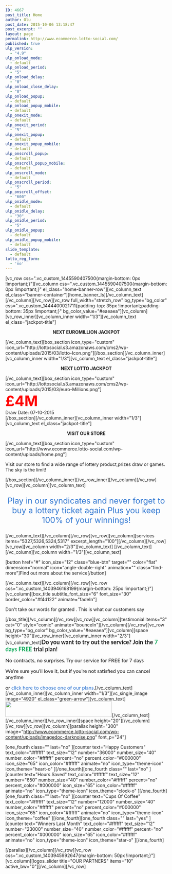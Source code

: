 ```yaml
---
ID: 4667
post_title: Home
author: Olu
post_date: 2015-10-06 13:18:47
post_excerpt: ""
layout: page
permalink: http://www.ecommerce.lotto-social.com/
published: true
ulp_version:
  - "4.9"
ulp_onload_mode:
  - default
ulp_onload_period:
  - "5"
ulp_onload_delay:
  - "0"
ulp_onload_close_delay:
  - "0"
ulp_onload_popup:
  - default
ulp_onload_popup_mobile:
  - default
ulp_onexit_mode:
  - default
ulp_onexit_period:
  - "5"
ulp_onexit_popup:
  - default
ulp_onexit_popup_mobile:
  - default
ulp_onscroll_popup:
  - default
ulp_onscroll_popup_mobile:
  - default
ulp_onscroll_mode:
  - default
ulp_onscroll_period:
  - "5"
ulp_onscroll_offset:
  - "600"
ulp_onidle_mode:
  - default
ulp_onidle_delay:
  - "30"
ulp_onidle_period:
  - "5"
ulp_onidle_popup:
  - default
ulp_onidle_popup_mobile:
  - default
slide_template:
  - default
lotto_reg_form:
  - 'no'
---
```

[vc_row css=".vc_custom_1445590407500{margin-bottom: 0px !important;}"][vc_column css=".vc_custom_1445590407500{margin-bottom: 0px !important;}" el_class="home-banner-row"][vc_column_text el_class="banner-container"][home_banner_ls][/vc_column_text][/vc_column][/vc_row][vc_row full_width="stretch_row" bg_type="bg_color" css=".vc_custom_1444400021711{padding-top: 35px !important;padding-bottom: 35px !important;}" bg_color_value="#eaeaea"][vc_column][vc_row_inner][vc_column_inner width="1/3"][vc_column_text el_class="jackpot-title"]
<p style="text-align: center;"><strong>NEXT EUROMILLION JACKPOT</strong></p>
[/vc_column_text][box_section icon_type="custom" icon_url="http://lottosocial.s3.amazonaws.com/cms2/wp-content/uploads/2015/03/lotto-Icon.png"]<?php global $NextJackpotValues; $a = do_shortcode('[next_jackpot]'); print_r($NextJackpotValues); ?>[/box_section][/vc_column_inner][vc_column_inner width="1/3"][vc_column_text el_class="jackpot-title"]
<p style="text-align: center;"><strong>NEXT LOTTO JACKPOT</strong></p>
[/vc_column_text][box_section icon_type="custom" icon_url="http://lottosocial.s3.amazonaws.com/cms2/wp-content/uploads/2015/03/euro-Millions.png"]<?php echo 'lotto'; print_r($NextJackpotValues); ?>
<p style="margin: 0px; font-size: 45px;"><span style="color: #ff0000; margin: 0px;"><strong><span class="product_price"><span class="amount">£4</span></span>M</strong></span></p>
<p style="margin: 0px;">Draw Date: 07-10-2015</p>
[/box_section][/vc_column_inner][vc_column_inner width="1/3"][vc_column_text el_class="jackpot-title"]
<p style="text-align: center;"><strong>VISIT OUR STORE
</strong></p>
[/vc_column_text][box_section icon_type="custom" icon_url="http://www.ecommerce.lotto-social.com/wp-content/uploads/home.png"]

Visit our store to find a wide range of lottery product,prizes draw or games. The sky is the limit!

[/box_section][/vc_column_inner][/vc_row_inner][/vc_column][/vc_row][vc_row][vc_column][vc_column_text]
<p style="text-align: center; font-size: 25px;"><span style="color: #2f76d1;">Play in our syndicates and never forget to buy a lottery ticket again</span>
<span style="color: #2f76d1;">Plus you keep 100% of your winnings!</span></p>
[/vc_column_text][/vc_column][/vc_row][vc_row][vc_column][services items="5327,5326,5324,5317" excerpt_length="100"][/vc_column][/vc_row][vc_row][vc_column width="2/3"][vc_column_text]
[/vc_column_text][/vc_column][vc_column width="1/3"][vc_column_text]

[button href="#" icon_size="12" class="blue-btn" target="" color="flat" dimension="normal" icon="angle-double-right" animation="" class="find-more"]Find out more about the service[/button]

[/vc_column_text][/vc_column][/vc_row][vc_row css=".vc_custom_1403946168199{margin-bottom: 25px !important;}"][vc_column][box_title subtitle_font_size="6" font_size="30" border_color="#f4d122" animate="fadeIn"]

Don't take our words for granted . This is what our customers say

[/box_title][/vc_column][/vc_row][vc_row][vc_column][testimonial items="3" cat="0" style="comic" animate="bounceIn"][/vc_column][/vc_row][vc_row bg_type="bg_color" bg_color_value="#eaeaea"][vc_column][space height="30"][vc_row_inner][vc_column_inner width="2/3"][vc_column_text]<strong><span style="font-size: 18px;"><span style="font-family: lato;">Do you want to try out the service? Join the <span style="color: #00a651;">7 days FREE</span> trial plan!</span></span></strong>

<span style="font-size: 16px;"><span style="font-family: lato;">No contracts, no surprises. Try our service for FREE for 7 days</span></span>

<span style="font-family: lato; font-size: 16px;">We‘re sure you‘ll love it, but if you‘re not satisfied you can cancel anytime</span>

<span style="font-family: lato; font-size: 16px;">or <a style="text-decoration: none;" href="clkn/http/promo.lotto-social.com/pricing/"><span style="color: #2f76d2;">click here to choose one of our plans</span></a>.</span>[/vc_column_text][/vc_column_inner][vc_column_inner width="1/3"][vc_single_image image="4920" el_class="green-arrow"][vc_column_text]<a href="http://promo.lotto-social.com/offer/"><img class="alignnone" src="http://www.ecommerce.lotto-social.com/wp-content/uploads/95e4ea8e-7day-cta.png" alt="" width="332" height="48" /></a>[/vc_column_text][/vc_column_inner][/vc_row_inner][space height="20"][/vc_column][/vc_row][vc_row][vc_column][parallax height="300" image="http://www.ecommerce.lotto-social.com/wp-content/uploads/imagedoc-darknoise.png" font_p="24"]

[one_fourth class="" last="no" ][counter text="Happy Customers" text_color="#ffffff" text_size="12" number="36000" number_size="40" number_color="#ffffff" percent="no" percent_color="#000000" icon_size="65" icon_color="#ffffff" animate="no" icon_type="theme-icon" icon_theme="heart-o" ][/one_fourth][one_fourth class="" last="no" ][counter text="Hours Saved" text_color="#ffffff" text_size="12" number="650" number_size="40" number_color="#ffffff" percent="no" percent_color="#000000" icon_size="65" icon_color="#ffffff" animate="no" icon_type="theme-icon" icon_theme="clock-o" ][/one_fourth][one_fourth class="" last="no" ][counter text="Cups Of Coffee" text_color="#ffffff" text_size="12" number="12000" number_size="40" number_color="#ffffff" percent="no" percent_color="#000000" icon_size="65" icon_color="#ffffff" animate="no" icon_type="theme-icon" icon_theme="coffee" ][/one_fourth][one_fourth class="" last="yes" ][counter text="Winners Last Month" text_color="#ffffff" text_size="12" number="23000" number_size="40" number_color="#ffffff" percent="no" percent_color="#000000" icon_size="65" icon_color="#ffffff" animate="no" icon_type="theme-icon" icon_theme="star-o" ][/one_fourth]

[/parallax][/vc_column][/vc_row][vc_row css=".vc_custom_1403945992647{margin-bottom: 50px !important;}"][vc_column][logos_slider title="OUR PARTNERS" items="10" active_bw="0"][/vc_column][/vc_row]